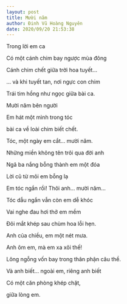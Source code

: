 ```yaml
---
layout: post
title: Mười năm
author: Đinh Vũ Hoàng Nguyên
date: 2020/09/20 21:53:38
---
```


Trong lời em ca

Có một cánh chim bay ngược mùa đông

Cánh chim chết giữa trời hoa tuyết…

… và khi tuyết tan, nơi ngực con chim

Trái tim hồng như ngọc giữa bài ca.

Mười năm bên người

Em hát một mình trong tóc

bài ca về loài chim biết chết.

Tóc, một ngày em cắt… mười năm.

Những miền không tên trôi qua đời anh

Ngã ba nắng bỗng thành em một đóa

Lời cũ từ môi em bỗng lạ

Em tóc ngắn rồi! Thôi anh… mười năm…

Tóc dẫu ngắn vẫn còn em dễ khóc

Vai nghe đau hơi thở em mềm

Đôi mắt khép sau chùm hoa lỗi hẹn.

Anh của chiều, em một nét mưa.

Anh ôm em, mà em xa xôi thế!

Lông ngỗng vốn bay trong thân phận câu thề.

Và anh biết… ngoài em, riêng anh biết

Có một căn phòng khép chặt,

giữa lòng em.
